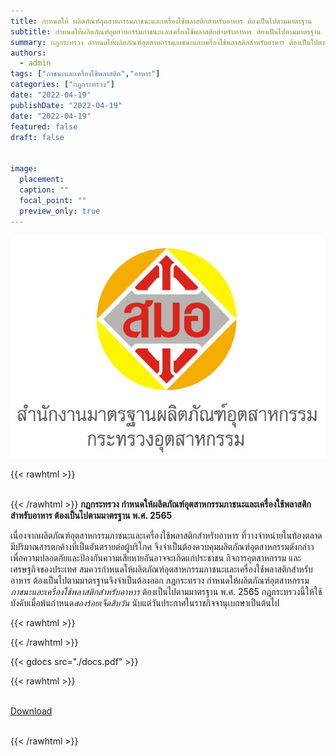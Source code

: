 ```yaml
---
title: กำหนดให้ ผลิตภัณฑ์อุตสาหกรรมภาชนะและเครื่องใช้พลาสติกสำหรับอาหาร ต้องเป็นไปตามมาตรฐาน
subtitle: กำหนดให้ผลิตภัณฑ์อุตสาหกรรมภาชนะและเครื่องใช้พลาสติกสำหรับอาหาร ต้องเป็นไปตามมาตรฐาน
summary: กฎกระทรวง กำหนดให้ผลิตภัณฑ์อุตสาหกรรมภาชนะและเครื่องใช้พลาสติกสำหรับอาหาร ต้องเป็นไปตามมาตรฐาน  พ.ศ. 2565 
authors:
  - admin
tags: ["ภาชนะและเครื่องใช้พลาสติก","อาหาร"]
categories: ["กฎกระทรวง"]
date: "2022-04-19"
publishDate: "2022-04-19"
date: "2022-04-19"
featured: false
draft: false


image:
  placement:
  caption: ""
  focal_point: ""
  preview_only: true
---
```


![](featured.jpg)

{{< rawhtml >}}
<br>
<br>

{{< /rawhtml >}}
**กฎกระทรวง กำหนดให้ผลิตภัณฑ์อุตสาหกรรมภาชนะและเครื่องใช้พลาสติกสำหรับอาหาร ต้องเป็นไปตามมาตรฐาน พ.ศ. 2565**

เนื่องจากผลิตภัณฑ์อุตสาหกรรมภาชนะและเครื่องใช้พลาสติกสำหรับอาหาร ที่วางจำหน่ายในท้องตลาดมีปริมาณสารตกค้างที่เป็นอันตรายต่อผู้บริโภค จึงจำเป็นต้องควบคุมผลิตภัณฑ์อุตสาหกรรมดังกล่าว เพื่อความปลอดภัยและป้องกันความเสียหายอันอาจจะเกิดแก่ประชาชน กิจการอุตสาหกรรม และเศรษฐกิจของประเทศ สมควรกำหนดให้ผลิตภัณฑ์อุตสาหกรรมภาชนะและเครื่องใช้พลาสติกสำหรับอาหาร ต้องเป็นไปตามมาตรฐานจึงจำเป็นต้องออก กฎกระทรวง กำหนดให้ผลิตภัณฑ์อุตสาหกรรม*ภาชนะและเครื่องใช้พลาสติกสำหรับอาหาร* ต้องเป็นไปตามมาตรฐาน พ.ศ. 2565 กฎกระทรวงนี้ให้ใช้บังคับเมื่อพ้นกำหนด*สองร้อยเจ็ดสิบวัน* นับแต่วันประกาศในราชกิจจานุเบกษาเป็นต้นไป

{{< rawhtml >}}
<br>

{{< /rawhtml >}}

{{< gdocs src="./docs.pdf" >}}

{{< rawhtml >}}
<br>

<br>
<div class="article-tags">
<a class="badge badge-danger" href="./docs.pdf" target="_blank" id="download_files_new">Download</a>

</div>
<br>

{{< /rawhtml >}}


